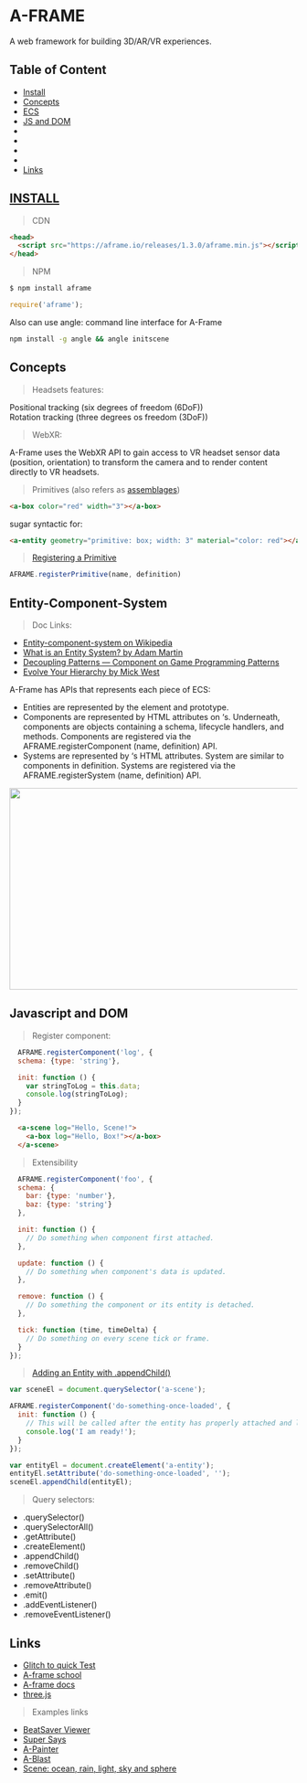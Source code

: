 # A-FRAME
A web framework for building 3D/AR/VR experiences.
## Table of Content
* [Install](#install)
* [Concepts](#concepts)
* [ECS](#entity-component-system)
* [JS and DOM](#javascript-and-dom)
* []()
* []()
* []()
* []()
* [Links](#links)

## [INSTALL](https://aframe.io/docs/1.3.0/introduction/installation.html)
> CDN    
```html
<head>
  <script src="https://aframe.io/releases/1.3.0/aframe.min.js"></script>
</head>
```
> NPM   
```bash
$ npm install aframe
```
```javascript
require('aframe');
```
Also can use angle: command line interface for A-Frame
```bash
npm install -g angle && angle initscene
```
## Concepts
> Headsets features:   

Positional tracking (six degrees of freedom (6DoF))   
Rotation tracking (three degrees os freedom (3DoF))   

> WebXR:    

A-Frame uses the WebXR API to gain access to VR headset sensor data (position, orientation) to transform the camera and to render content directly to VR headsets.
> Primitives (also refers as [assemblages](http://vasir.net/blog/game-development/how-to-build-entity-component-system-in-javascript))

```html
<a-box color="red" width="3"></a-box>
```
sugar syntactic for:
```html
<a-entity geometry="primitive: box; width: 3" material="color: red"></a-entity>
```

> [Registering a Primitive](https://aframe.io/docs/1.3.0/introduction/html-and-primitives.html#registering-a-primitive)
```javascript
AFRAME.registerPrimitive(name, definition)
```
## Entity-Component-System
> Doc Links:
* [Entity-component-system on Wikipedia](https://en.wikipedia.org/wiki/Entity_component_system)
* [What is an Entity System? by Adam Martin](http://t-machine.org/index.php/2007/11/11/entity-systems-are-the-future-of-mmog-development-part-2/)
* [Decoupling Patterns — Component on Game Programming Patterns](http://gameprogrammingpatterns.com/component.html)
* [Evolve Your Hierarchy by Mick West](https://cowboyprogramming.com/2007/01/05/evolve-your-heirachy/)

A-Frame has APIs that represents each piece of ECS:   
 * Entities are represented by the <a-entity> element and prototype.   
 * Components are represented by HTML attributes on <a-entity>‘s. Underneath, components are objects containing a schema, lifecycle handlers, and methods. Components are registered via the AFRAME.registerComponent (name, definition) API.   
 * Systems are represented by <a-scene>‘s HTML attributes. System are similar to components in definition. Systems are registered via the AFRAME.registerSystem (name, definition) API.   
  
<p align="center">
   <img align="center" src="https://cloud.githubusercontent.com/assets/674727/25463804/896c04c2-2aad-11e7-8015-2fc84118a01c.gif" width="565" height="353">
</p>   
  
## Javascript and DOM
> Register component:   
```javascript
  AFRAME.registerComponent('log', {
  schema: {type: 'string'},

  init: function () {
    var stringToLog = this.data;
    console.log(stringToLog);
  }
});
```
```html
  <a-scene log="Hello, Scene!">
    <a-box log="Hello, Box!"></a-box>
  </a-scene>
```
> Extensibility
```javascript
  AFRAME.registerComponent('foo', {
  schema: {
    bar: {type: 'number'},
    baz: {type: 'string'}
  },

  init: function () {
    // Do something when component first attached.
  },

  update: function () {
    // Do something when component's data is updated.
  },

  remove: function () {
    // Do something the component or its entity is detached.
  },

  tick: function (time, timeDelta) {
    // Do something on every scene tick or frame.
  }
});  
```
> [Adding an Entity with .appendChild()](https://aframe.io/docs/1.3.0/introduction/javascript-events-dom-apis.html#adding-an-entity-with-appendchild)    
```javascript
var sceneEl = document.querySelector('a-scene');

AFRAME.registerComponent('do-something-once-loaded', {
  init: function () {
    // This will be called after the entity has properly attached and loaded.
    console.log('I am ready!');
  }
});

var entityEl = document.createElement('a-entity');
entityEl.setAttribute('do-something-once-loaded', '');
sceneEl.appendChild(entityEl);
```
> Query selectors:   
* .querySelector()   
* .querySelectorAll()   
* .getAttribute()   
* .createElement()   
* .appendChild()   
* .removeChild()   
* .setAttribute()   
* .removeAttribute()   
* .emit()   
* .addEventListener()   
* .removeEventListener()   
  

## Links
* [Glitch to quick Test](https://glitch.com/edit/#!/reliable-righteous-belt?path=index.html%3A6%3A8)
* [A-frame school](https://aframe.io/)   
* [A-frame docs](https://aframe.io/docs/1.3.0/introduction/)
* [three.js](https://threejs.org/)
  
> Examples links    
* [BeatSaver Viewer](https://github.com/supermedium/beatsaver-viewer/)
* [Super Says](https://github.com/supermedium/supersays/)
* [A-Painter](https://github.com/aframevr/a-painter/)
* [A-Blast](https://github.com/aframevr/a-blast/)
* [Scene: ocean, rain, light, sky and sphere](https://glitch.com/edit/#!/mirror-abstracted-silkworm)
